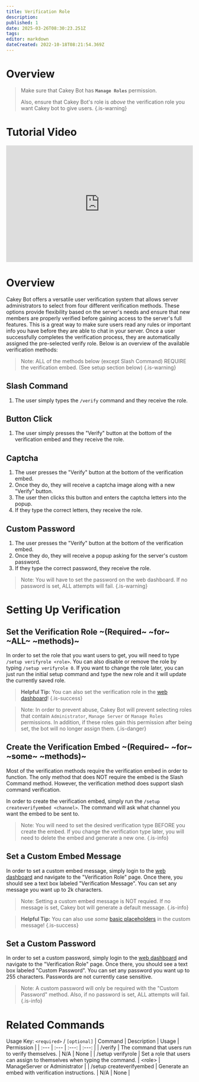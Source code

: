 ```yaml
---
title: Verification Role
description: 
published: 1
date: 2025-03-26T08:30:23.251Z
tags: 
editor: markdown
dateCreated: 2022-10-18T08:21:54.369Z
---
```


# Overview

> Make sure that Cakey Bot has **`Manage Roles`** permission.
> 
> Also, ensure that Cakey Bot's role is _above_ the verification role you want Cakey bot to give users.
{.is-warning}

# Tutorial Video
<div style="left: 0; width: 100%; height: 0; max-width: 560px; max-height: 315px; position: relative; padding-bottom: 315px;"><iframe src="https://www.youtube.com/embed/y_DgmqeXQnY?rel=0" style="top: 0; left: 0; width: 100%; height: 100%; max-width: 560px; max-height: 315px; position: absolute; border: 0;" allowfullscreen scrolling="no" allow="accelerometer; clipboard-write; encrypted-media; gyroscope; picture-in-picture;"></iframe></div>

# Overview
Cakey Bot offers a versatile user verification system that allows server administrators to select from four different verification methods. These options provide flexibility based on the server's needs and ensure that new members are properly verified before gaining access to the server's full features. This is a great way to make sure users read any rules or important info you have before they are able to chat in your server. Once a user successfully completes the verification process, they are automatically assigned the pre-selected verify role. Below is an overview of the available verification methods:

> Note: ALL of the methods below (except Slash Command) REQUIRE the verification embed. (See setup section below)
{.is-warning}

## Slash Command
1) The user simply types the `/verify` command and they receive the role.

## Button Click
1) The user simply presses the "Verify" button at the bottom of the verification embed and they receive the role.

## Captcha
1) The user presses the "Verify" button at the bottom of the verification embed. 
2) Once they do, they will receive a captcha image along with a new "Verify" button. 
3) The user then clicks this button and enters the captcha letters into the popup. 
4) If they type the correct letters, they receive the role.

## Custom Password
1) The user presses the "Verify" button at the bottom of the verification embed. 
2) Once they do, they will receive a popup asking for the server's custom password.
3) If they type the correct password, they receive the role.

> Note: You will have to set the password on the web dashboard. If no password is set, ALL attempts will fail.
{.is-warning}

# Setting Up Verification

## Set the Verification Role ~(Required~ ~for~ ~ALL~ ~methods)~
In order to set the role that you want users to get, you will need to type `/setup verifyrole <role>`. You can also disable or remove the role by typing `/setup verifyrole 0`. If you want to change the role later, you can just run the initial setup command and type the new role and it will update the currently saved role.

> **Helpful Tip:** You can also set the verification role in the [web dashboard](https://cakey.bot/dashboard/public)!
{.is-success}

> Note: In order to prevent abuse, Cakey Bot will prevent selecting roles that contain `Administrator`, `Manage Server` or `Manage Roles` permissions. In addition, if these roles gain this permission after being set, the bot will no longer assign them.
{.is-danger}

## Create the Verification Embed ~(Required~ ~for~ ~some~ ~methods)~
Most of the verification methods require the verification embed in order to function. The only method that does NOT require the embed is the Slash Command method. However, the verification method does support slash command verification.

In order to create the verification embed, simply run the `/setup createverifyembed <channel>`. The command will ask what channel you want the embed to be sent to.

> Note: You will need to set the desired verification type BEFORE you create the embed. If you change the verification type later, you will need to delete the embed and generate a new one.
{.is-info}

## Set a Custom Embed Message
In order to set a custom embed message, simply login to the [web dashboard](https://cakey.bot/dashboard/public) and navigate to the "Verification Role" page. Once there, you should see a text box labeled "Verification Message". You can set any message you want up to 2k characters.

> Note: Setting a custom embed message is NOT requied. If no message is set, Cakey bot will generate a default message.
{.is-info}

> **Helpful Tip:** You can also use _some_ [basic placeholders](/placeholders) in the custom message!
{.is-success}

## Set a Custom Password
In order to set a custom password, simply login to the [web dashboard](https://cakey.bot/dashboard/public) and navigate to the "Verification Role" page. Once there, you should see a text box labeled "Custom Password". You can set any password you want up to 255 characters. Passwords are not currently case sensitive.

> Note: A custom password will only be required with the "Custom Password" method. Also, if no password is set, ALL attempts will fail.
{.is-info}

# Related Commands
Usage Key: `<required>` / `[optional]`
| Command | Description | Usage | Permission |
| :--- | :--- | :---: | :---: |
| /verify | The command that users run to verify themselves. | N/A | None | 
| /setup verifyrole | Set a role that users can assign to themselves when typing the command. | \<role> | ManageServer or Administrator | 
| /setup createverifyembed | Generate an embed with verification instructions. | N/A | None | 